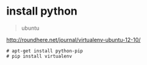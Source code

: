 # install python

> ubuntu 

http://roundhere.net/journal/virtualenv-ubuntu-12-10/

```
# apt-get install python-pip
# pip install virtualenv
```
